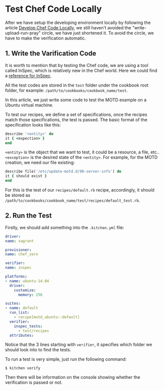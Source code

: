 # Test Chef Code Locally

After we have setup the developing environment locally by following the article [Develop Chef Code Locally](develop-chef-code-locally.md), we still haven't avoided the "write-upload-run-pray" circle, we have just shortened it. To avoid the circle, we have to make the verification automatic.

## 1. Write the Varification Code

It is worth to mention that by testing the Chef code, we are using a tool called InSpec, which is relatively new in the Chef world. Here we could find a [reference for InSpec](https://docs.chef.io/inspec_reference.html).

All the test codes are stored in the `test` folder under the cookbook root folder, for example: `/path/to/cookbooks/cookbook_name/test`.

In this article, we just write some code to test the MOTD example on a Ubuntu virtual machine.

To test our recipes, we define a set of specifications, once the recipes match those specifications, the test is passed. The basic format of the specification looks like this:

  ```ruby
describe '<entity>' do
  it { <expection> }
end
  ```

`<entity>` is the object that we want to test, it could be a resource, a file, etc.. `<exception>` is the desired state of the `<entity>`. For example, for the MOTD creation, we need our file existing:

  ```ruby
describe file('/etc/update-motd.d/98-server-info') do
  it { should exist }
end
  ```

For this is the test of our `recipes/default.rb` recipe, accordingly, it should be stored as `/path/to/cookbooks/cookbook_name/test/recipes/default_test.rb`.

## 2. Run the Test

Firstly, we should add something into the `.kitchen.yml` file:

  ```yml
driver:
  name: vagrant

provisioner:
  name: chef_zero

verifier:
  name: inspec

platforms:
  - name: ubuntu-14.04
    driver:
      customize:
        memory: 256

suites:
  - name: default
    run_list:
      - recipe[motd_ubuntu::default]
    verifier:
      inspec_tests:
        - test/recipes
    attributes:
  ```

Notice that the 3 lines starting with `verifier`, it specifies which folder we should look into to find the tests.

To run a test is very simple, just run the following command:

  ```console
$ kitchen verify
  ```

Then there will be information on the console showing whether the verification is passed or not.

